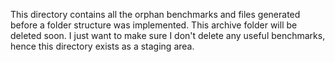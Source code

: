 This directory contains all the orphan benchmarks and files generated before a folder structure was implemented.
This archive folder will be deleted soon.
I just want to make sure I don't delete any useful benchmarks, hence this directory exists as a staging area.
